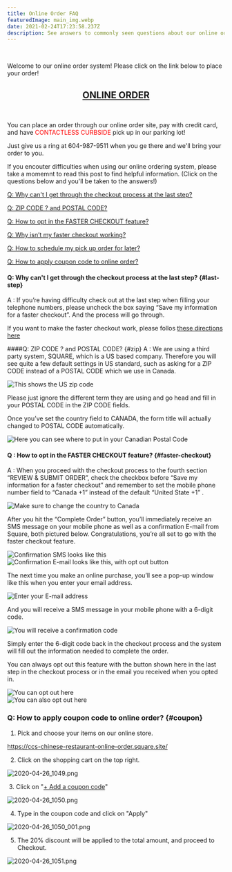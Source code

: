 ```yaml
---
title: Online Order FAQ
featuredImage: main_img.webp
date: 2021-02-24T17:23:58.237Z
description: See answers to commonly seen questions about our online order system.
---
```

<br/>

Welcome to our online order system!  Please click on the link below to place your order!

<div align="center"><h2><a href="https://ccs-chinese-restaurant-online-order.square.site/">ONLINE ORDER</a></h2></div>
<br/>

You can place an order through our online order site, pay with credit card, and have <span style="color:red">CONTACTLESS CURBSIDE</span> pick up in our parking lot!

Just give us a ring at 604-987-9511 when you ge there and we'll bring your order to you.

If you encouter difficulties when using our online ordering system, please take a momemnt to read this post to find helpful information. (Click on the questions below and you'll be taken to the answers!)

[Q: Why can't I get through the checkout process at the last step?](#last-step)

[Q: ZIP CODE ? and POSTAL CODE?](#zip)

[Q: How to opt in the FASTER CHECKOUT feature?](#faster-checkout)

[Q: Why isn’t my faster checkout working?](faster-checkout-broken)

[Q: How to schedule my pick up order for later?](#future-order)

[Q: How to apply coupon code to online order?](#coupon)

#### Q: Why can't I get through the checkout process at the last step? {#last-step}

A : If you’re having difficulty check out at the last step when filling your telephone numbers, please uncheck the box saying “Save my information for a faster checkout”.
And the process will go through.

If you want to make the faster checkout work, please follos [these directions here](#faster-checkout)

\####Q: ZIP CODE ? and POSTAL CODE? {#zip}
A : We are using a third party system, SQUARE, which is a US based company. Therefore you will see quite a few default settings in US standard, such as asking for a ZIP CODE instead of a POSTAL CODE which we use in Canada.

![](zip_01.webp "This shows the US zip code")

Please just ignore the different term they are using and go head and fill in your POSTAL CODE in the ZIP CODE fields.

Once you’ve set the country field to CANADA, the form title will actually changed to POSTAL CODE automatically.

![](zip_02.webp "Here you can see where to put in your Canadian Postal Code")

#### Q : How to opt in the FASTER CHECKOUT feature? {#faster-checkout}

A : When you proceed with the checkout process to the fourth section “REVIEW & SUBMIT ORDER”, check the checkbox before “Save my information for a faster checkout” and remember to set the mobile phone number field to “Canada +1” instead of the default “United State +1” .

![](fast_checkout_01.webp "Make sure to change the country to Canada")

After you hit the “Complete Order” button, you’ll immediately receive an SMS message on your mobile phone as well as a confirmation E-mail from Square, both pictured below. Congratulations, you’re all set to go with the faster checkout feature.

![](fast_checkout_02.webp "Confirmation SMS looks like this")
<br/>
![](fast_checkout_03.webp "Confirmation E-mail looks like this, with opt out button")

The next time you make an online purchase, you’ll see a pop-up window like this when you enter your email address.

![](fast_checkout_04.webp "Enter your E-mail address")

And you will receive a SMS message in your mobile phone with a 6-digit code.

![](fast_checkout_05.webp "You will receive a confirmation code")

Simply enter the 6-digit code back in the checkout process and the system will fill out the information needed to complete the order.

You can always opt out this feature with the button shown here in the last step in the checkout process or in the email you received when you opted in.

![](fast_checkout_06.webp "You can opt out here")
<br/>
![](fast_checkout_03.webp "You can also opt out here")



### Q: How to apply coupon code to online order? {#coupon}

1. Pick and choose your items on our online store.

[https://ccs-chinese-​restaurant-online-order.​square.site/](https://ccs-chinese-restaurant-online-order.square.site/) 

2. Click on the shopping cart on the top right.

![2020-04-26_1049.png](https://mail.google.com/mail/u/0?ui=2&ik=5f23e6f096&attid=0.1&permmsgid=msg-a:r-1523976636156290969&th=174c363d14239e2d&view=fimg&sz=s0-l75-ft&attbid=ANGjdJ9l1CnupSJVE3kdUaZSdlyXN_QNcdYRjrw07nx0GqyyclAo4Nw_B_whydPRs4mJ_fv7nyEQ1K37AhqWSHWhTe2FOJS8tRJ02U3NdiH7yDTBmMW1fE9GvRbUAUo&disp=emb&realattid=ii_k9hd1dot0)

 3. Click on "[+ Add a coupon code](<>)"

![2020-04-26_1050.png](https://mail.google.com/mail/u/0?ui=2&ik=5f23e6f096&attid=0.2&permmsgid=msg-a:r-1523976636156290969&th=174c363d14239e2d&view=fimg&sz=s0-l75-ft&attbid=ANGjdJ-hpIkEOyfY54pl6FqjlG65YMutUaeA-CAV57wtLjsMMpwZL0Xv33W2iYhu9ShWNfAEg4Q5u5mG5FEeuHwEdezJJ4PN82kKySh7D-gmI4UTdmjPs-8aR3vY89s&disp=emb&realattid=ii_k9hd29a31)

4. Type in the coupon code and click on "Apply"

![2020-04-26_1050_001.png](https://mail.google.com/mail/u/0?ui=2&ik=5f23e6f096&attid=0.3&permmsgid=msg-a:r-1523976636156290969&th=174c363d14239e2d&view=fimg&sz=s0-l75-ft&attbid=ANGjdJ-k5R61gWr8DYHNcqctovD9oTzUI-9fd4G9Cij7UqCNDkzZT1H0tDfUNKSdTshXg__rTU4HkHWuriwziElCIQrkkxkzfJcYogIUDm_Hz75NwJfGz1kXRBNwjdc&disp=emb&realattid=ii_k9hd3cws2)

5. The 20% discount will be applied to the total amount, and proceed to Checkout.

![2020-04-26_1051.png](https://mail.google.com/mail/u/0?ui=2&ik=5f23e6f096&attid=0.4&permmsgid=msg-a:r-1523976636156290969&th=174c363d14239e2d&view=fimg&sz=s0-l75-ft&attbid=ANGjdJ-P9z9MU3wEaBMi7Z08uo1THLMdpRcp8brWqp-9GLNklSS5990AvCMLn9rQZ0ZfEmJHhW-sOZXjfROcZob2q81O_vck1CdcwpZZtafbvv8EoU006uifcUk8OSU&disp=emb&realattid=ii_k9hd526m3)

<!--EndFragment-->

###